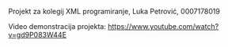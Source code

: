 Projekt za kolegij XML programiranje, Luka Petrović, 0007178019

Video demonstracija projekta: https://www.youtube.com/watch?v=gd9P083W44E

